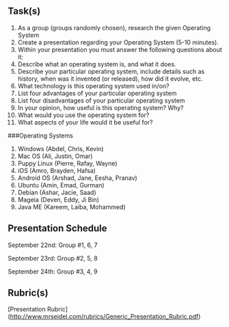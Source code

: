 Task(s)
-------
1. As a group (groups randomly chosen), research the given Operating System
2. Create a presentation regarding your Operating System (5-10 minutes).
3. Within your presentation you must answer the following questions about it:
  1. Describe what an operating system is, and what it does.
  2. Describe your particular operating system, include details such as history, when was it invented (or released), how did it evolve, etc.
  3. What technology is this operating system used in/on?
  4. List four advantages of your particular operating system
  5. List four disadvantages of your particular operating system
  6. In your opinion, how useful is this operating system? Why?
  7. What would you use the operating system for?
  8. What aspects of your life would it be useful for?

###Operating Systems
1. Windows (Abdel, Chris, Kevin)
2. Mac OS (Ali, Justin, Omar)
3. Puppy Linux (Pierre, Rafay, Wayne)
4. iOS (Amro, Brayden, Hafsa)
5. Android OS (Arshad, Jane, Eesha, Pranav)
6. Ubuntu (Amin, Emad, Gurman)
7. Debian (Ashar, Jacie, Saad)
8. Mageia (Deven, Eddy, Ji Bin)
9. Java ME (Kareem, Laiba, Mohammed)

Presentation Schedule
------------------
September 22nd: Group #1, 6, 7

September 23rd: Group #2, 5, 8

September 24th: Group #3, 4, 9

Rubric(s)
---------
[Presentation Rubric] (http://www.mrseidel.com/rubrics/Generic_Presentation_Rubric.pdf)

